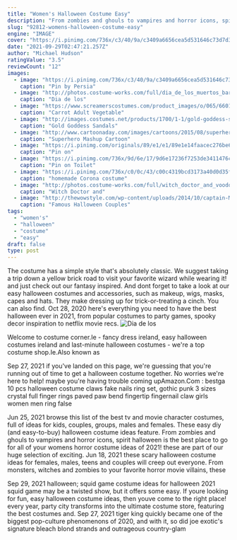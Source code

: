 ```yaml
---
title: "Women's Halloween Costume Easy"
description: "From zombies and ghouls to vampires and horror icons, spirit halloween is the best place to go for all of your womens horror costume ideas of 2021! these are part of our huge selection of exciting"
slug: "92812-womens-halloween-costume-easy"
engine: "IMAGE"
cover: "https://i.pinimg.com/736x/c3/40/9a/c3409a6656cea5d531646c73d7d31e87.jpg"
date: "2021-09-29T02:47:21.257Z"
author: "Michael Hudson"
ratingValue: "3.5"
reviewCount: "12"
images:
  - image: "https://i.pinimg.com/736x/c3/40/9a/c3409a6656cea5d531646c73d7d31e87.jpg"
    caption: "Pin by Persia"
  - image: "http://photos.costume-works.com/full/dia_de_los_muertos_barbie.jpg"
    caption: "Dia de los"
  - image: "https://www.screamerscostumes.com/product_images/o/065/66018_adult_carrot_costume__89811_zoom.jpg"
    caption: "Carrot Adult Vegetable"
  - image: "http://images.costumes.net/products/1700/1-1/gold-goddess-sandals.jpg"
    caption: "Gold Goddess Sandals"
  - image: "http://www.cartoonaday.com/images/cartoons/2015/08/superhero-mashup-cartoon-closeup.jpg"
    caption: "Superhero Mashup Cartoon"
  - image: "https://i.pinimg.com/originals/89/e1/e1/89e1e14faacec276be6fd5f94e5be9b5.jpg"
    caption: "Pin on"
  - image: "https://i.pinimg.com/736x/9d/6e/17/9d6e17236f7253de3411476cddf55cc7.jpg"
    caption: "Pin on Toilet"
  - image: "https://i.pinimg.com/736x/c0/0c/43/c00c4319bcd3173a40d0d35f41318541--mexican-party-homemade.jpg"
    caption: "homemade Corona costume"
  - image: "http://photos.costume-works.com/full/witch_doctor_and_voodoo_doll4.jpg"
    caption: "Witch Doctor and"
  - image: "http://thewowstyle.com/wp-content/uploads/2014/10/captain-Morgan-and-coke-couples-outfit.jpg"
    caption: "Famous Halloween Couples"
tags:
  - "women's"
  - "halloween"
  - "costume"
  - "easy"
draft: false
type: post
---
```


The costume has a simple style that's absolutely classic. We suggest taking a trip down a yellow brick road to visit your favorite wizard while wearing it! and just check out our fantasy inspired. And dont forget to take a look at our easy halloween costumes and accessories, such as makeup, wigs, masks, capes and hats. They make dressing up for trick-or-treating a cinch. You can also find. Oct 28, 2020 here's everything you need to have the best halloween ever in 2021, from popular costumes to party games, spooky decor inspiration to netflix movie recs.
![Dia de los](http://photos.costume-works.com/full/dia_de_los_muertos_barbie.jpg "Dia de los")

Welcome to costume corner.Ie - fancy dress ireland, easy halloween costumes ireland and last-minute halloween costumes - we&#39;re a top costume shop.Ie.Also known as
<!--inArticleAds-->

<!--galleryOne-->

Sep 27, 2021 if you've landed on this page, we're guessing that you're running out of time to get a halloween costume together. No worries  we're here to help! maybe you're having trouble coming upAmazon.Com : bestga 10 pcs halloween costume claws fake nails ring set, gothic punk 3 sizes crystal full finger rings paved paw bend fingertip fingernail claw girls women men ring false
<!--inArticleAds-->

<!--galleryTwo-->

Jun 25, 2021 browse this list of the best tv and movie character costumes, full of ideas for kids, couples, groups, males and females. These easy diy (and easy-to-buy) halloween costume ideas feature. From zombies and ghouls to vampires and horror icons, spirit halloween is the best place to go for all of your womens horror costume ideas of 2021! these are part of our huge selection of exciting. Jun 18, 2021 these scary halloween costume ideas for females, males, teens and couples will creep out everyone. From monsters, witches and zombies to your favorite horror movie villains, these
<!--galleryThree-->

Sep 29, 2021 halloween; squid game costume ideas for halloween 2021 squid game may be a twisted show, but it offers some easy. If youre looking for fun, easy halloween costume ideas, then youve come to the right place! every year, party city transforms into the ultimate costume store, featuring the best costumes and. Sep 27, 2021 tiger king quickly became one of the biggest pop-culture phenomenons of 2020, and with it, so did joe exotic's signature bleach blond strands and outrageous country-glam